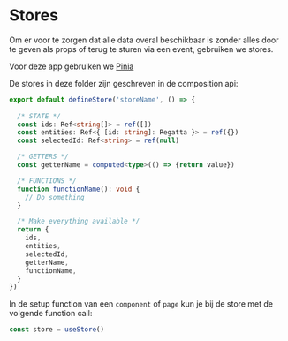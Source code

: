 # Stores

Om er voor te zorgen dat alle data overal beschikbaar is
zonder alles door te geven als props of terug te sturen
via een event, gebruiken we stores.

Voor deze app gebruiken we [Pinia](https://pinia.vuejs.org/)

De stores in deze folder zijn geschreven in de composition api:
```Typescript
export default defineStore('storeName', () => {
  
  /* STATE */
  const ids: Ref<string[]> = ref([])
  const entities: Ref<{ [id: string]: Regatta }> = ref({})
  const selectedId: Ref<string> = ref(null)

  /* GETTERS */
  const getterName = computed<type>(() => {return value})

  /* FUNCTIONS */
  function functionName(): void {
    // Do something
  }

  /* Make everything available */
  return {
    ids,
    entities,
    selectedId,
    getterName,
    functionName,
  }
})
```

In de setup function van een `component` of `page` kun je bij de store met de volgende function call:

```Typescript
const store = useStore()
```
